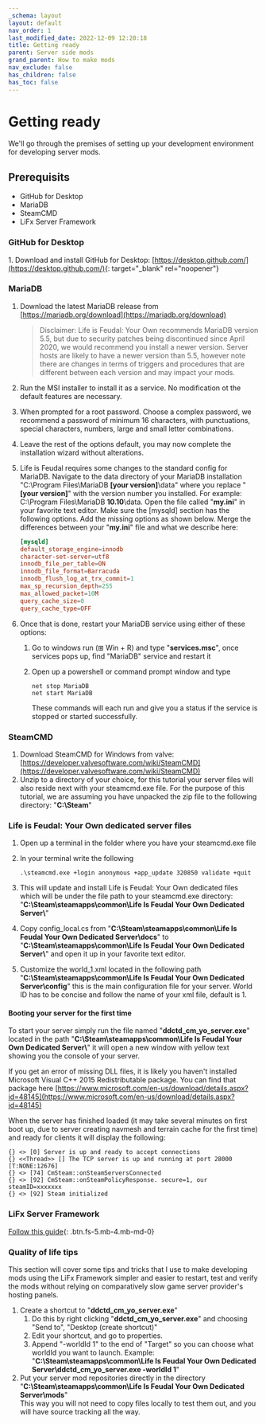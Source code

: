 ```yaml
---
_schema: layout
layout: default
nav_order: 1
last_modified_date: 2022-12-09 12:20:18
title: Getting ready
parent: Server side mods
grand_parent: How to make mods
nav_exclude: false
has_children: false
has_toc: false
---
```

# Getting ready

We'll go through the premises of setting up your development environment for developing server mods.

## Prerequisits

* GitHub for Desktop
* MariaDB
* SteamCMD
* LiFx Server Framework

### GitHub for Desktop

1\. Download and install GitHub for Desktop:&nbsp;[https://desktop.github.com/](https://desktop.github.com/){: target="_blank" rel="noopener"}

### MariaDB

1. Download the latest MariaDB release from [https://mariadb.org/download](https://mariadb.org/download)

   > Disclaimer: Life is Feudal: Your Own recommends MariaDB version 5.5, but due to security patches being discontinued since April 2020, we would recommend you install a newer version. Server hosts are likely to have a newer version than 5.5, however note there are changes in terms of triggers and procedures that are different between each version and may impact your mods.
2. Run the MSI installer to install it as a service. No modification ot the default features are necessary.
3. When prompted for a root password. Choose a complex password, we recommend a password of minimum 16 characters, with punctuations, special characters, numbers, large and small letter combinations.
4. Leave the rest of the options default, you may now complete the installation wizard without alterations.
5. Life is Feudal requires some changes to the standard config for MariaDB. Navigate to the data directory of your MariaDB installation "C:\\Program Files\\MariaDB&nbsp;**\[your version\]**\\data" where you replace "**\[your version\]**" with the version number you installed. For example: C:\\Program Files\\MariaDB **10\.10**\\data. Open the file called "**my.ini**" in your favorite text editor. Make sure the \[mysqld\] section has the following options. Add the missing options as shown below. Merge the differences between your "**my.ini**" file and what we describe here:

   ```conf
   [mysqld]
   default_storage_engine=innodb
   character-set-server=utf8
   innodb_file_per_table=ON
   innodb_file_format=Barracuda
   innodb_flush_log_at_trx_commit=1
   max_sp_recursion_depth=255
   max_allowed_packet=10M
   query_cache_size=0
   query_cache_type=OFF
   ```
6. Once that is done, restart your MariaDB service using either of these options:
   1. Go to windows run (⊞ Win + R) and type "**services.msc**", once services pops up, find "MariaDB" service and restart it
   2. Open up a powershell or command prompt window and type

      ```console
      net stop MariaDB
      net start MariaDB
      ```

      These commands will each run and give you a status if the service is stopped or started successfully.

### SteamCMD

1. Download SteamCMD for Windows from valve: [https://developer.valvesoftware.com/wiki/SteamCMD](https://developer.valvesoftware.com/wiki/SteamCMD)
2. Unzip to a directory of your choice, for this tutorial your server files will also reside next with your steamcmd.exe file. For the purpose of this tutorial, we are assuming you have unpacked the zip file to the following directory: "**C:\\Steam**"

### Life is Feudal: Your Own dedicated server files

1. Open up a terminal in the folder where you have your steamcmd.exe file
2. In your terminal write the following

   ```console
   .\steamcmd.exe +login anonymous +app_update 320850 validate +quit
   ```
3. This will update and install Life is Feudal: Your Own dedicated files which will be under the file path to your steamcmd.exe directory: "**C:\\Steam\\steamapps\\common\\Life Is Feudal Your Own Dedicated Server\\**"
4. Copy config\_local.cs from "**C:\\Steam\\steamapps\\common\\Life Is Feudal Your Own Dedicated Server\\docs**" to "**C:\\Steam\\steamapps\\common\\Life Is Feudal Your Own Dedicated Server\\**" and open it up in your favorite text editor.
5. Customize the world\_1.xml located in the following path "**C:\\Steam\\steamapps\\common\\Life Is Feudal Your Own Dedicated Server\\config**" this is the main configuration file for your server. World ID has to be concise and follow the name of your xml file, default is 1.

#### Booting your server for the first time

To start your server simply run the file named "**ddctd\_cm\_yo\_server.exe**" located in the path "**C:\\Steam\\steamapps\\common\\Life Is Feudal Your Own Dedicated Server\\**" it will open a new window with yellow text showing you the console of your server.

If you get an error of missing DLL files, it is likely you haven't installed Microsoft Visual C++ 2015 Redistributable package. You can find that package here [https://www.microsoft.com/en-us/download/details.aspx?id=48145](https://www.microsoft.com/en-us/download/details.aspx?id=48145)

When the server has finished loaded (it may take several minutes on first boot up, due to server creating navmesh and terrain cache for the first time) and ready for clients it will display the following:

```console
{} <> [0] Server is up and ready to accept connections
{} <<Thread>> [] The TCP server is up and running at port 28000 [T:NONE:12676]
{} <> [74] CmSteam::onSteamServersConnected
{} <> [92] CmSteam::onSteamPolicyResponse. secure=1, our steamID=xxxxxxx
{} <> [92] Steam initialized
```

### LiFx Server Framework

[Follow this guide](https://aunmnvnai-ljng.instant.forestry.io/Docs/server-framework.html){: .btn.fs-5.mb-4.mb-md-0}

### Quality of life tips

This section will cover some tips and tricks that I use to make developing mods using the LiFx Framework simpler and easier to restart, test and verify the mods without relying on comparatively slow game server provider's hosting panels.

1. Create a shortcut to "**ddctd\_cm\_yo\_server.exe**"
   1. Do this by right clicking "**ddctd\_cm\_yo\_server.exe**" and choosing "Send to", "Desktop (create shortcut)"
   2. Edit your shortcut, and go to properties.
   3. Append "-worldId 1" to the end of "Target" so you can choose what worldId you want to launch. Example: "**C:\\Steam\\steamapps\\common\\Life Is Feudal Your Own Dedicated Server\\ddctd\_cm\_yo\_server.exe -worldId 1**"
2. Put your server mod repositories directly in the directory "**C:\\Steam\\steamapps\\common\\Life Is Feudal Your Own Dedicated Server\\mods**"<br>This way you will not need to copy files locally to test them out, and you will have source tracking all the way.